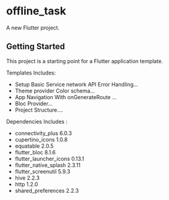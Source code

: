 # offline_task

A new Flutter project.

## Getting Started

This project is a starting point for a Flutter application template.

Templates Includes:

- Setup Basic Service network API Error Handling...
- Theme provider Color schema...
- App Navigation With onGenerateRoute ...
- Bloc Provider...
- Project Structure....


Dependencies Includes :

- connectivity_plus 6.0.3
- cupertino_icons 1.0.8
- equatable 2.0.5
- flutter_bloc 8.1.6
- flutter_launcher_icons 0.13.1
- flutter_native_splash 2.3.11
- flutter_screenutil 5.9.3
- hive 2.2.3
- http 1.2.0
- shared_preferences 2.2.3



